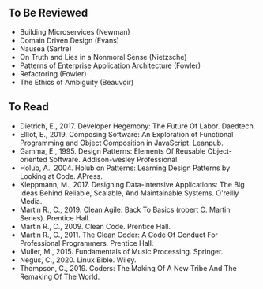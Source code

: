 ## To Be Reviewed

- Building Microservices (Newman)
- Domain Driven Design (Evans)
- Nausea (Sartre)
- On Truth and Lies in a Nonmoral Sense (Nietzsche)
- Patterns of Enterprise Application Architecture (Fowler)
- Refactoring (Fowler)
- The Ethics of Ambiguity (Beauvoir)

## To Read

- Dietrich, E., 2017. Developer Hegemony: The Future Of Labor. Daedtech.
- Elliot, E., 2019. Composing Software: An Exploration of Functional Programming and Object Composition
  in JavaScript. Leanpub.
- Gamma, E., 1995. Design Patterns: Elements Of Reusable Object-oriented Software. Addison-wesley Professional.
- Holub, A., 2004. Holub on Patterns: Learning Design Patterns by Looking at Code. APress.
- Kleppmann, M., 2017. Designing Data-intensive Applications: The Big Ideas Behind Reliable, Scalable,
  And Maintainable Systems. O'reilly Media.
- Martin R., C., 2019. Clean Agile: Back To Basics (robert C. Martin Series). Prentice Hall.
- Martin R., C., 2009. Clean Code. Prentice Hall.
- Martin R., C., 2011. The Clean Coder: A Code Of Conduct For Professional Programmers. Prentice Hall.
- Muller, M., 2015. Fundamentals of Music Processing. Springer.
- Negus, C., 2020. Linux Bible. Wiley.
- Thompson, C., 2019. Coders: The Making Of A New Tribe And The Remaking Of The World.
